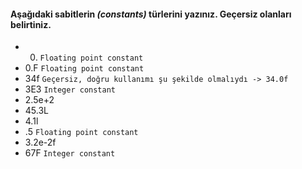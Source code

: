 #### Aşağıdaki sabitlerin _(constants)_ türlerini yazınız. Geçersiz olanları belirtiniz.

* 0.  ``` Floating point constant ```
* 0.F ``` Floating point constant ```
* 34f ``` Geçersiz, doğru kullanımı şu şekilde olmalıydı -> 34.0f ```
* 3E3 ``` Integer constant ```
* 2.5e+2
* 45.3L
* 4.1l 
* .5 ``` Floating point constant ```
* 3.2e-2f
* 67F ``` Integer constant ```
